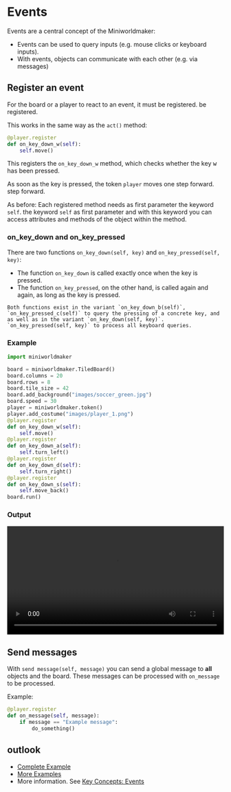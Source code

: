 # Events

Events are a central concept of the Miniworldmaker:

* Events can be used to query inputs (e.g. mouse clicks or
  keyboard inputs).
* With events, objects can communicate with each other (e.g. via
  messages)

## Register an event

For the board or a player to react to an event, it must be registered.
be registered.

This works in the same way as the `act()` method:

``` python
@player.register
def on_key_down_w(self):
    self.move()
```

This registers the `on_key_down_w` method, which checks whether the
key <kbd>w</kbd> has been pressed.

As soon as the key is pressed, the token `player` moves one step forward.
step forward.

As before: Each registered method needs as first parameter the keyword `self`.
the keyword `self` as first parameter and with this keyword you can
access attributes and methods of the object within the method.

### on_key_down and on_key_pressed

There are two functions `on_key_down(self, key)` and
`on_key_pressed(self, key)`:

* The function `on_key_down` is called exactly once when the
  key is pressed.
* The function `on_key_pressed`, on the other hand, is called again and again,
  as long as the key is pressed.

``` {note}
Both functions exist in the variant `on_key_down_b(self)`,
`on_key_pressed_c(self)` to query the pressing of a concrete key, and
as well as in the variant `on_key_down(self, key)`.
`on_key_pressed(self, key)` to process all keyboard queries.
```

### Example

``` python
import miniworldmaker

board = miniworldmaker.TiledBoard()
board.columns = 20
board.rows = 8
board.tile_size = 42
board.add_background("images/soccer_green.jpg")
board.speed = 30
player = miniworldmaker.token()
player.add_costume("images/player_1.png")
@player.register
def on_key_down_w(self):
    self.move()
@player.register
def on_key_down_a(self):
    self.turn_left()
@player.register
def on_key_down_d(self):
    self.turn_right()
@player.register
def on_key_down_s(self):
    self.move_back()
board.run()
```

### Output

 <video controls loop width=100%>
  <source src="../_static/token_events.webm" type="video/webm">
  Your browser does not support the video tag.
</video>


## Send messages

With `send message(self, message)` you can send a global message to
**all** objects and the board. These messages can be processed with
`on_message` to be processed.

Example:

``` python
@player.register
def on_message(self, message):
    if message == "Example message":
        do_something()
```

## outlook

* [Complete
    Example](https://codeberg.org/a_siebel/miniworldmaker_cookbook/src/branch/main/tutorial/05%20-%20events.py)
* [More
    Examples](https://codeberg.org/a_siebel/miniworldmaker_cookbook/src/branch/main/tutorial/05%20-%20events.py)
* More information. See [Key Concepts: Events](../key_concepts/events)
